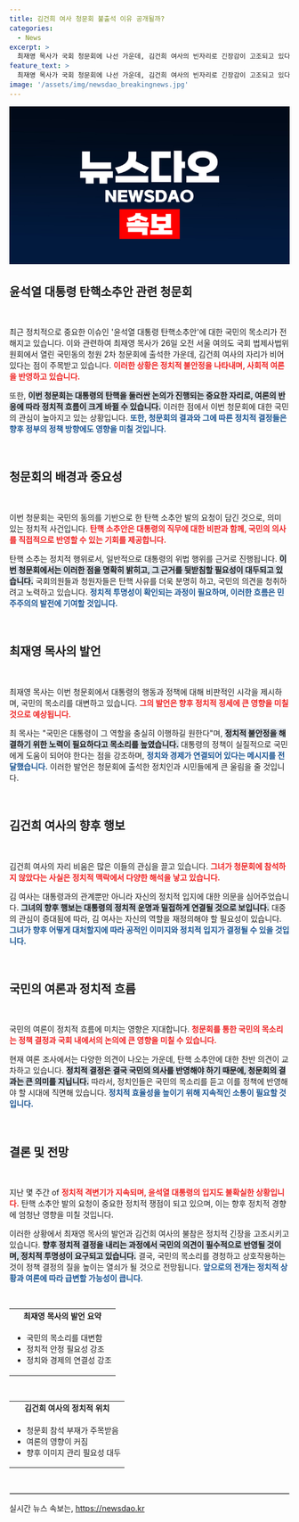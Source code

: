 ```yaml
---
title: 김건희 여사 청문회 불출석 이유 공개될까?
categories:
  - News
excerpt: >
  최재영 목사가 국회 청문회에 나선 가운데, 김건희 여사의 빈자리로 긴장감이 고조되고 있다. 과연 그 뒤에 숨겨진 진실은 무엇일까? 클릭해서 확인하세요!
feature_text: >
  최재영 목사가 국회 청문회에 나선 가운데, 김건희 여사의 빈자리로 긴장감이 고조되고 있다. 과연 그 뒤에 숨겨진 진실은 무엇일까? 클릭해서 확인하세요!
image: '/assets/img/newsdao_breakingnews.jpg'
---
```


<p><img src="/assets/img/newsdao_breakingnews.jpg" alt="firstkoreanews 속보" /></p>

<h2 data-ke-size="size26">윤석열 대통령 탄핵소추안 관련 청문회</h2>

<p data-ke-size="size16">&nbsp;</p>

<p>최근 정치적으로 중요한 이슈인 '윤석열 대통령 탄핵소추안'에 대한 국민의 목소리가 전해지고 있습니다. 이와 관련하여 최재영 목사가 26일 오전 서울 여의도 국회 법제사법위원회에서 열린 국민동의 청원 2차 청문회에 출석한 가운데, 김건희 여사의 자리가 비어있다는 점이 주목받고 있습니다. <b><span style="color: #ee2323;">이러한 상황은 정치적 불안정을 나타내며, 사회적 여론을 반영하고 있습니다.</span></b> </p>

<p>또한, <b><span style="background-color: #21538527;">이번 청문회는 대통령의 탄핵을 둘러싼 논의가 진행되는 중요한 자리로, 여론의 반응에 따라 정치적 흐름이 크게 바뀔 수 있습니다.</span></b> 이러한 점에서 이번 청문회에 대한 국민의 관심이 높아지고 있는 상황입니다. <b><span style="color: #1a5490;">또한, 청문회의 결과와 그에 따른 정치적 결정들은 향후 정부의 정책 방향에도 영향을 미칠 것입니다.</span></b> </p>

<p data-ke-size="size16">&nbsp;</p>

<h2 data-ke-size="size26">청문회의 배경과 중요성</h2>

<p data-ke-size="size16">&nbsp;</p>

<p>이번 청문회는 국민의 동의를 기반으로 한 탄핵 소추안 발의 요청이 담긴 것으로, 의미 있는 정치적 사건입니다. <b><span style="color: #ee2323;">탄핵 소추안은 대통령의 직무에 대한 비판과 함께, 국민의 의사를 직접적으로 반영할 수 있는 기회를 제공합니다.</span></b> </p>

<p>탄핵 소추는 정치적 행위로서, 일반적으로 대통령의 위법 행위를 근거로 진행됩니다. <b><span style="background-color: #21538527;">이번 청문회에서는 이러한 점을 명확히 밝히고, 그 근거를 뒷받침할 필요성이 대두되고 있습니다.</span></b> 국회의원들과 청원자들은 탄핵 사유를 더욱 분명히 하고, 국민의 의견을 청취하려고 노력하고 있습니다. <b><span style="color: #1a5490;">정치적 투명성이 확인되는 과정이 필요하며, 이러한 흐름은 민주주의의 발전에 기여할 것입니다.</span></b></p>

<p data-ke-size="size16">&nbsp;</p>

<h2 data-ke-size="size26">최재영 목사의 발언</h2>

<p data-ke-size="size16">&nbsp;</p>

<p>최재영 목사는 이번 청문회에서 대통령의 행동과 정책에 대해 비판적인 시각을 제시하며, 국민의 목소리를 대변하고 있습니다. <b><span style="color: #ee2323;">그의 발언은 향후 정치적 정세에 큰 영향을 미칠 것으로 예상됩니다.</span></b> </p>

<p>최 목사는 "국민은 대통령이 그 역할을 충실히 이행하길 원한다"며, <b><span style="background-color: #21538527;">정치적 불안정을 해결하기 위한 노력이 필요하다고 목소리를 높였습니다.</span></b> 대통령의 정책이 실질적으로 국민에게 도움이 되어야 한다는 점을 강조하며, <b><span style="color: #1a5490;">정치와 경제가 연결되어 있다는 메시지를 전달했습니다.</span></b> 이러한 발언은 청문회에 출석한 정치인과 시민들에게 큰 울림을 줄 것입니다.</p>

<p data-ke-size="size16">&nbsp;</p>

<h2 data-ke-size="size26">김건희 여사의 향후 행보</h2>

<p data-ke-size="size16">&nbsp;</p>

<p>김건희 여사의 자리 비움은 많은 이들의 관심을 끌고 있습니다. <b><span style="color: #ee2323;">그녀가 청문회에 참석하지 않았다는 사실은 정치적 맥락에서 다양한 해석을 낳고 있습니다.</span></b> </p>

<p>김 여사는 대통령과의 관계뿐만 아니라 자신의 정치적 입지에 대한 의문을 심어주었습니다. <b><span style="background-color: #21538527;">그녀의 향후 행보는 대통령의 정치적 운명과 밀접하게 연결될 것으로 보입니다.</span></b> 대중의 관심이 증대됨에 따라, 김 여사는 자신의 역할을 재정의해야 할 필요성이 있습니다. <b><span style="color: #1a5490;">그녀가 향후 어떻게 대처할지에 따라 공적인 이미지와 정치적 입지가 결정될 수 있을 것입니다.</span></b> </p>

<p data-ke-size="size16">&nbsp;</p>

<h2 data-ke-size="size26">국민의 여론과 정치적 흐름</h2>

<p data-ke-size="size16">&nbsp;</p>

<p>국민의 여론이 정치적 흐름에 미치는 영향은 지대합니다. <b><span style="color: #ee2323;">청문회를 통한 국민의 목소리는 정책 결정과 국회 내에서의 논의에 큰 영향을 미칠 수 있습니다.</span></b> </p>

<p>현재 여론 조사에서는 다양한 의견이 나오는 가운데, 탄핵 소추안에 대한 찬반 의견이 교차하고 있습니다. <b><span style="background-color: #21538527;">정치적 결정은 결국 국민의 의사를 반영해야 하기 때문에, 청문회의 결과는 큰 의미를 지닙니다.</span></b> 따라서, 정치인들은 국민의 목소리를 듣고 이를 정책에 반영해야 할 시대에 직면해 있습니다. <b><span style="color: #1a5490;">정치적 효율성을 높이기 위해 지속적인 소통이 필요할 것입니다.</span></b> </p>

<p data-ke-size="size16">&nbsp;</p>

<h2 data-ke-size="size26">결론 및 전망</h2>

<p data-ke-size="size16">&nbsp;</p>

<p>지난 몇 주간 of <b><span style="color: #ee2323;">정치적 격변기가 지속되며, 윤석열 대통령의 입지도 불확실한 상황입니다.</span></b> 탄핵 소추안 발의 요청이 중요한 정치적 쟁점이 되고 있으며, 이는 향후 정치적 경향에 엄청난 영향을 미칠 것입니다. </p>

<p>이러한 상황에서 최재영 목사의 발언과 김건희 여사의 불참은 정치적 긴장을 고조시키고 있습니다. <b><span style="background-color: #21538527;">향후 정치적 결정을 내리는 과정에서 국민의 의견이 필수적으로 반영될 것이며, 정치적 투명성이 요구되고 있습니다.</span></b> 결국, 국민의 목소리를 경청하고 상호작용하는 것이 정책 결정의 질을 높이는 열쇠가 될 것으로 전망됩니다. <b><span style="color: #1a5490;">앞으로의 전개는 정치적 상황과 여론에 따라 급변할 가능성이 큽니다.</span></b> </p>

<p data-ke-size="size16">&nbsp;</p>

<table style="width: 100%; border-spacing: 0; border-collapse: collapse;">
<tr>
<td style="text-align: center; height: 17px;">
<b>최재영 목사의 발언 요약</b>
</td>
</tr>
<tr>
<td style="text-align: left;">
<ul>
<li>국민의 목소리를 대변함</li>
<li>정치적 안정 필요성 강조</li>
<li>정치와 경제의 연결성 강조</li>
</ul>
</td>
</tr>
</table>

<p data-ke-size="size16">&nbsp;</p>

<table style="width: 100%; border-spacing: 0; border-collapse: collapse;">
<tr>
<td style="text-align: center; height: 17px;">
<b>김건희 여사의 정치적 위치</b>
</td>
</tr>
<tr>
<td style="text-align: left;">
<ul>
<li>청문회 참석 부재가 주목받음</li>
<li>여론의 영향이 커짐</li>
<li>향후 이미지 관리 필요성 대두</li>
</ul>
</td>
</tr>
</table>

<p data-ke-size="size16">&nbsp;</p>

<hr style="border: 1px solid #ccc;"/>
실시간 뉴스 속보는, <a href="https://newsdao.kr" rel="dofollow">https://newsdao.kr</a>


